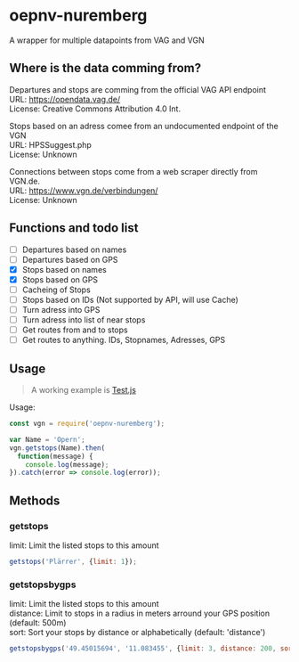 # oepnv-nuremberg  
 A wrapper for multiple datapoints from VAG and VGN  
  
## Where is the data comming from?  
 Departures and stops are comming from the official VAG API endpoint  
 URL: https://opendata.vag.de/  
 License: Creative Commons Attribution 4.0 Int.  
  
 Stops based on an adress  comee from an undocumented endpoint of the VGN  
 URL: HPSSuggest.php  
 License: Unknown  
  
 Connections between stops come from a web scraper directly from VGN.de.  
 URL: https://www.vgn.de/verbindungen/  
 License: Unknown  

## Functions and todo list

- [ ] Departures based on names
- [ ] Departures based on GPS
- [X] Stops based on names
- [X] Stops based on GPS
- [ ] Cacheing of Stops
- [ ] Stops based on IDs (Not supported by API, will use Cache)
- [ ] Turn adress into GPS
- [ ] Turn adress into list of near stops
- [ ] Get routes from and to stops
- [ ] Get routes to anything. IDs, Stopnames, Adresses, GPS
  
## Usage
 > A working example is [Test.js](https://github.com/BolverBlitz/oepnv-nuremberg/blob/main/test.js)

 Usage:
 ```js
 const vgn = require('oepnv-nuremberg');

 var Name = 'Opern';
 vgn.getstops(Name).then(
   function(message) {
     console.log(message);
 }).catch(error => console.log(error));
 ```

## Methods

### getstops
limit: Limit the listed stops to this amount  
 ```js
getstops('Plärrer', {limit: 1});
 ```

### getstopsbygps
limit: Limit the listed stops to this amount  
distance: Limit to stops in a radius in meters arround your GPS position (default: 500m)  
sort: Sort your stops by distance or alphabetically (default: 'distance')  
 ```js
getstopsbygps('49.45015694', '11.083455', {limit: 3, distance: 200, sort: 'distance'});
 ```